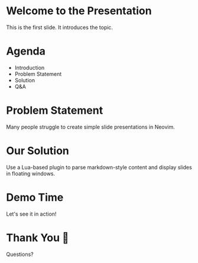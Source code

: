 # Welcome to the Presentation
This is the first slide.
It introduces the topic.

# Agenda
- Introduction
- Problem Statement
- Solution
- Q&A

# Problem Statement
Many people struggle to create simple slide presentations in Neovim.

# Our Solution
Use a Lua-based plugin to parse markdown-style content and display slides in floating windows.

# Demo Time
Let's see it in action!

# Thank You 🙏
Questions?

